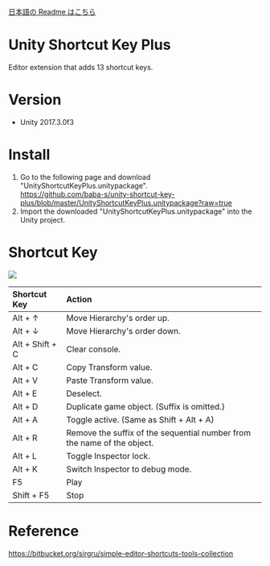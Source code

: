[日本語の Readme はこちら](https://github.com/baba-s/unity-shortcut-key-plus/blob/master/README_JP.md)  

# Unity Shortcut Key Plus

Editor extension that adds 13 shortcut keys.

# Version

- Unity 2017.3.0f3

# Install

1. Go to the following page and download "UnityShortcutKeyPlus.unitypackage".  
https://github.com/baba-s/unity-shortcut-key-plus/blob/master/UnityShortcutKeyPlus.unitypackage?raw=true  
2. Import the downloaded "UnityShortcutKeyPlus.unitypackage" into the Unity project.  

# Shortcut Key

![](https://cdn-ak.f.st-hatena.com/images/fotolife/b/baba_s/20180321/20180321143821.png)

|Shortcut Key|Action|
|:--|:--|
|Alt + ↑|Move Hierarchy's order up.|
|Alt + ↓|Move Hierarchy's order down.|
|Alt + Shift + C|Clear console.|
|Alt + C|Copy Transform value.|
|Alt + V|Paste Transform value.|
|Alt + E|Deselect.|
|Alt + D|Duplicate game object. (Suffix is omitted.)|
|Alt + A|Toggle active. (Same as Shift + Alt + A)|
|Alt + R|Remove the suffix of the sequential number from the name of the object.|
|Alt + L|Toggle Inspector lock.|
|Alt + K|Switch Inspector to debug mode.|
|F5|Play|
|Shift + F5|Stop|

# Reference

https://bitbucket.org/sirgru/simple-editor-shortcuts-tools-collection